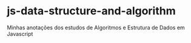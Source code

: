 # js-data-structure-and-algorithm

Minhas anotações dos estudos de Algoritmos e Estrutura de Dados em Javascript
